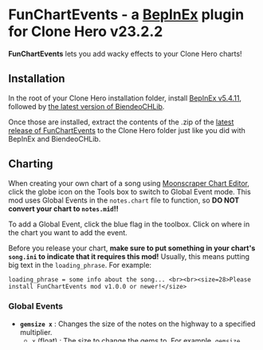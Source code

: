 # FunChartEvents - a [BepInEx](https://github.com/BepInEx/BepInEx/releases/tag/v5.4.11) plugin for Clone Hero v23.2.2

**FunChartEvents** lets you add wacky effects to your Clone Hero charts!

## Installation

In the root of your Clone Hero installation folder, install [BepInEx v5.4.11](https://github.com/BepInEx/BepInEx/releases/tag/v5.4.11), followed by [the latest version of BiendeoCHLib](https://github.com/Biendeo/My-Clone-Hero-Tweaks/releases).

Once those are installed, extract the contents of the .zip of the [latest release of FunChartEvents](https://github.com/YoshiOG1/FunChartEvents/releases) to the Clone Hero folder just like you did with BepInEx and BiendeoCHLib.

## Charting

When creating your own chart of a song using [Moonscraper Chart Editor](https://github.com/FireFox2000000/Moonscraper-Chart-Editor/releases/latest), click the globe icon on the Tools box to switch to Global Event mode.  This mod uses Global Events in the `notes.chart` file to function, so **DO NOT convert your chart to `notes.mid`!!**

To add a Global Event, click the blue flag in the toolbox.  Click on where in the chart you want to add the event.

Before you release your chart, **make sure to put something in your chart's `song.ini` to indicate that it requires this mod!**  Usually, this means putting big text in the `loading_phrase`.  For example:

```
loading_phrase = some info about the song... <br><br><size=28>Please install FunChartEvents mod v1.0.0 or newer!</size>
```

### Global Events

- **`gemsize x`** : Changes the size of the notes on the highway to a specified multiplier.
  - `x` (float) : The size to change the gems to.  For example, `gemsize 1.0`resets the gem size to the default gem size (taking into account the gem size in the game's settings).
- **`hudtext TEXT`** : Makes a message appear above the highway, until either the end of the song or the next `hudtext`/`hudtext_off` event.
  - `TEXT` (string) : The message to display.  Supports rich text and custom variable tags (see the Tags section below).  Does not support line breaks, unfortunately.
- **`hudtext_off`** : Hides the HUD text until the next `hudtext` event.
- **`highwaywidth x`** : Changes the width of the highway, taking the time of a single song beat to do so.
  - `x` (float) : The width of the highway.  Cannot be zero.
- **`gemcolor #RRGGBB`** : Changes the color of all the notes on the highway, except open notes.
  - `#RRGGBB` (Color) : A hexadecimal color value to change the notes' colors to.  Some *note*-worthy examples: *(pun intended)*
    - `#00ff00`: green
    - `#ff0000`: red
    - `#ffff00`: yellow
    - `#008aff`: blue
    - `#ffb300`: orange
    - `#bb00ff`: purple (open note color)
    - `#00ffff`: cyan (Star Power color)
- **`gemcolor_off`** : Resets the note colors back to normal.

### Tags

Any custom event that has string arguments will support the following variable tags:

- **`{HeldButtons}`** : Colored text showing Player 1's held frets.  Displays as `GRYBO` but each letter whose corresponding fret isn't being held is rendered invisible.  Currently only supports 5-fret Guitar.
- **`{Player}`** : The name of Player 1.  Pretty self-explanatory.
- **`{Combo}`** : Player 1's current streak.
- **`{FC}`text`{/FC}`** : If the player is on an FC run *and* is not a bot, the text between these tags will be shown.  Otherwise, it will be hidden.
- **`{-FC}`text`{/-FC}`** : If the player is no longer on an FC run *and* is not a bot, the text between these tags will be shown.  Otherwise, it will be hidden.
- `{FretsToBits}` : A technical tag that shows binary bits indicating which frets are being held.
- `{SongTick}` : A technical tag that shows the current song tick position.  You should probably avoid using this except for debug purposes, unless you specifically want this in your chart.

**Note that all of these tags are case-sensitive!**

## Usage for the end-user

If a chart says that it uses FunChartEvents (typically specified in the song's `loading_phrase` in the `song.ini` file), please download the latest compatible version from the **[Releases page](https://github.com/YoshiOG1/FunChartEvents/releases)**.  Have fun!
